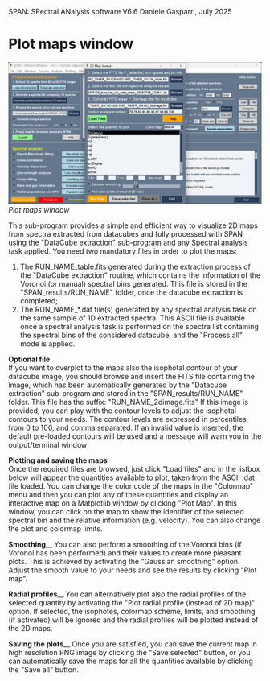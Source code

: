 SPAN: SPectral ANalysis software V6.6
Daniele Gasparri, July 2025


# Plot maps window #

![Plot maps](img/map_plotting.png)
*Plot maps window*


This sub-program provides a simple and efficient way to visualize 2D maps from spectra extracted from datacubes and fully processed with SPAN using the "DataCube extraction" sub-program and any Spectral analysis task applied.
You need two mandatory files in order to plot the maps:

1. The RUN_NAME_table.fits generated during the extraction process of the "DataCube extraction" routine, which contains the information of the Voronoi (or manual) spectral bins generated. This file is stored in the "SPAN_results/RUN_NAME" folder, once the datacube extraction is completed;
2. The RUN_NAME_*.dat file(s) generated by any spectral analysis task on the same sample of 1D extracted spectra. This ASCII file is available once a spectral analysis task is performed on the spectra list containing the spectral bins of the considered datacube, and the "Process all" mode is applied. 

**Optional file**  
If you want to overplot to the maps also the isophotal contour of your datacube image, you should browse and insert the FITS file containing the image, which has been automatically generated by the "Datacube extraction" sub-program and stored in the "SPAN_results/RUN_NAME" folder. This file has the suffix: "RUN_NAME_2dimage.fits"
If this image is provided, you can play with the contour levels to adjust the isophotal contours to your needs. The contour levels are expressed in percentiles, from 0 to 100, and comma separated. If an invalid value is inserted, the default pre-loaded contours will be used and a message will warn you in the output/terminal window  

**Plotting and saving the maps**  
Once the required files are browsed, just click "Load files" and in the listbox below will appear the quantities available to plot, taken from the ASCII .dat file loaded. You can change the color code of the maps in the "Colormap" menu and then you can plot any of these quantities and display an interactive map on a Matplotlib window by clicking "Plot Map". In this window, you can click on the map to show the identifier of the selected spectral bin and the relative information (e.g. velocity). You can also change the plot and colormap limits.

**Smoothing**__
You can also perform a smoothing of the Voronoi bins (if Voronoi has been performed) and their values to create more pleasant plots. This is achieved by activating the "Gaussian smoothing" option. Adjust the smooth value to your needs and see the results by clicking "Plot map".


**Radial profiles**__
You can alternatively plot also the radial profiles of the selected quantity by activating the "Plot radial profile (instead of 2D map)" option. If selected, the isophotes, colormap scheme, limits, and smoothing (if activated) will be ignored and the radial profiles will be plotted instead of the 2D maps.


**Saving the plots**__
Once you are satisfied, you can save the current map in high resolution PNG image by clicking the "Save selected" button, or you can automatically save the maps for all the quantities available by clicking the "Save all" button.


